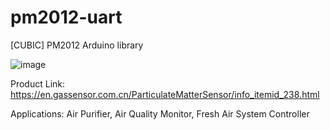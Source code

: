 # pm2012-uart
[CUBIC] PM2012 Arduino library

![image](https://github.com/MSyahmiIzani/PM2012_UART/assets/129363824/f5241079-85cd-40d9-8053-48ff2620bf3b)

Product Link: https://en.gassensor.com.cn/ParticulateMatterSensor/info_itemid_238.html

Applications: Air Purifier, Air Quality Monitor, Fresh Air System Controller

